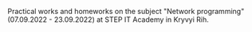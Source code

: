Practical works and homeworks on the subject "Network programming" (07.09.2022 - 23.09.2022) at STEP IT Academy in Kryvyi Rih.
